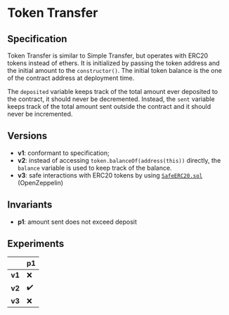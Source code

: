 # Token Transfer

## Specification
Token Transfer is similar to Simple Transfer, but operates with ERC20 tokens
instead of ethers. It is initialized by passing the token address and the
initial amount to the `constructor()`. The initial token balance is the one of
the contract address at deployment time.

The `deposited` variable keeps track of the total amount ever deposited to the
contract, it should never be decremented. Instead, the `sent` variable keeps
track of the total amount sent outside the contract and it should never be
incremented.

## Versions
- **v1**: conformant to specification;
- **v2**: instead of accessing `token.balanceOf(address(this))` directly, the `balance`
  variable is used to keep track of the balance. 
- **v3**: safe interactions with ERC20 tokens by using
  [`SafeERC20.sol`](https://github.com/OpenZeppelin/openzeppelin-contracts/blob/v4.8.3/contracts/token/ERC20/utils/SafeERC20.sol)
  (OpenZeppelin)

## Invariants
- **p1**: amount sent does not exceed deposit

## Experiments

|      | p1                 |
| ---- | ------------------ |
|**v1**| :x:                |
|**v2**| :heavy_check_mark: |
|**v3**| :x:                |
